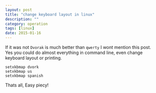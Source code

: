 ```yaml
---
layout: post
title: "change keyboard layout in linux"
description: ""
category: operation
tags: [linux]
date: 2015-01-16
---
```

If it was not `Dvorak` is much better than `qwerty` I wont mention this post.  
Yes you could do almost everything in command line, even change keyboard layout or printing.  

    setxkbmap dvork
    setxkbmap us
    setxkbmap spanish
    
Thats all, Easy piecy!
